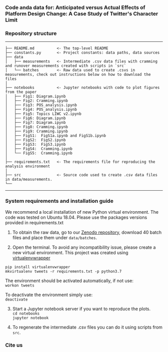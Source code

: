 ### Code anda data for: Anticipated versus Actual Effects of Platform Design Change: A Case Study of Twitter's Character Limit

### Repository structure

------------

    ├── README.md          <- The top-level README
    ├── constants.py       <- Project constants: data paths, data sources
    ├── data               
    │   ├── measurements   <- Intermediate .csv data files with cramming and runover measurements created with scripts in `src`
    │   └── batches        <- Raw data used to create .csvs in measurements, check out instructions below on how to download the files
    │
    ├── notebooks          <- Jupyter notebooks with code to plot figures from the paper
    │   ├── Fig1: Diagram.ipynb
    │   ├── Fig2: Cramming.ipynb
    │   ├── Fig3: POS_analysis.ipynb
    │   ├── Fig4: POS_analysis.ipynb
    │   ├── Fig5: Topics LIWC v2.ipynb
    │   ├── Fig6: Diagram.ipynb
    │   ├── Fig7: Diagram.ipynb
    │   ├── Fig8: Cramming.ipynb
    │   ├── Fig9: Cramming.ipynb
    │   ├── FigS1:  FigS1a.ipynb and FigS1b.ipynb
    │   ├── FigS2:  FigS2.ipynb
    │   ├── FigS3:  FigS3.ipynb
    │   ├── FigS4:  Cramming.ipynb
    │   └── FigS5:  Cramming.ipynb
    │
    ├── requirements.txt   <- The requirements file for reproducing the analysis environment
    │
    ├── src                <- Source code used to create .csv data files in data/measurements.
    └──
------------

###  System requirements and installation guide

We recommend a local installation of new Python virtual environment. The code was tested on Ubuntu 18.04.
Please use the packages versions provided in requirements.txt

1. To obtain the raw data, go to our [Zenodo repository](https://zenodo.org/record/7009935), download 40 batch files and place them under `data/batches`.

2. Open the terminal. To avoid any incompatibility issue,
 please create a new virtual environment. This project was created using [virtualenvwrapper](]https://virtualenvwrapper.readthedocs.io/en/latest/)

`pip install virtualenvwrapper` <br>
`mkvirtualenv tweets -r requirements.txt -p python3.7` <br>

The environment should be activated automatically, if not use: <br>
`workon tweets`

To deactivate the environment simply use: <br>
`deactivate`

3. Start a Jupyter notebook server if you want to reproduce the plots. <br>
`cd notebooks` <br>
`jupyter notebook`

4. To regenerate the intermediate .csv files you can do it using scripts from `src`.


### Cite us

